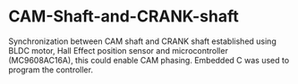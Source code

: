 # CAM-Shaft-and-CRANK-shaft
Synchronization between CAM shaft and CRANK shaft established using BLDC motor, Hall Effect position sensor and microcontroller (MC9608AC16A), this could enable CAM phasing. Embedded C was used to program the controller. 
